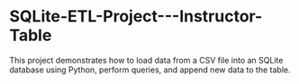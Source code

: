 # SQLite-ETL-Project---Instructor-Table
This project demonstrates how to load data from a CSV file into an SQLite database using Python, perform queries, and append new data to the table.
